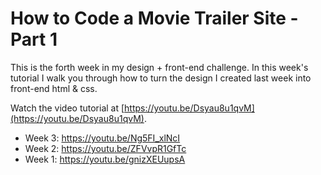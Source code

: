 # How to Code a Movie Trailer Site - Part 1

This is the forth week in my design + front-end challenge. In this week's tutorial I walk you through how to turn the design I created last week into front-end html & css.

Watch the video tutorial at [https://youtu.be/Dsyau8u1qvM](https://youtu.be/Dsyau8u1qvM).

- Week 3: https://youtu.be/Ng5FI_xlNcI
- Week 2: https://youtu.be/ZFVvpR1GfTc
- Week 1: https://youtu.be/gnizXEUupsA